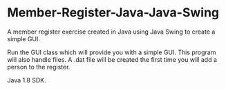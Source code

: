 # Member-Register-Java-Java-Swing
A member register exercise created in Java using Java Swing to create a simple GUI.

Run the GUI class which will provide you with a simple GUI. This program will also handle files. A .dat file will be created the first time you will add a person to the register.

Java 1.8 SDK.
